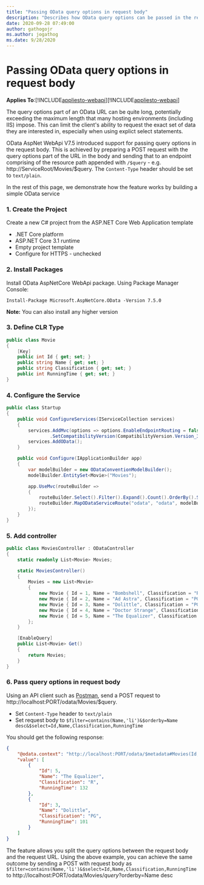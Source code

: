 ```yaml
---
title: "Passing OData query options in request body"
description: "Describes how OData query options can be passed in the request body"
date: 2020-09-28 07:49:00
author: gathogojr
ms.author: jogathog
ms.date: 9/28/2020
---
```

# Passing OData query options in request body
**Applies To**:[!INCLUDE[appliesto-webapi](../includes/appliesto-webapi-core-v7.5.md)][!INCLUDE[appliesto-webapi](../includes/appliesto-webapi-v7.5.md)]

The query options part of an OData URL can be quite long, potentially exceeding the maximum length that many hosting environments (including IIS) impose. This can limit the client's ability to request the exact set of data they are interested in, especially when using explict select statements.

OData AspNet WebApi V7.5 introduced support for passing query options in the request body. This is achieved by preparing a POST request with the query options part of the URL in the body and sending that to an endpoint comprising of the resource path appended with `/$query` - e.g. http://ServiceRoot/Movies/$query. The `Content-Type` header should be set to `text/plain`. 

In the rest of this page, we demonstrate how the feature works by building a simple OData service

### 1. Create the Project
Create a new C# project from the ASP.NET Core Web Application template
- .NET Core platform
- ASP.NET Core 3.1 runtime
- Empty project template
- Configure for HTTPS - unchecked

### 2. Install Packages
Install OData AspNetCore WebApi package. Using Package Manager Console:
```
Install-Package Microsoft.AspNetCore.OData -Version 7.5.0
```
**Note:** You can also install any higher version

### 3. Define CLR Type
```c#
public class Movie
{
	[Key]
	public int Id { get; set; }
	public string Name { get; set; }
	public string Classification { get; set; }
	public int RunningTime { get; set; }
}
```

### 4. Configure the Service
```c#
public class Startup
{
	public void ConfigureServices(IServiceCollection services)
	{
		services.AddMvc(options => options.EnableEndpointRouting = false)
				.SetCompatibilityVersion(CompatibilityVersion.Version_3_0);
		services.AddOData();
	}

	public void Configure(IApplicationBuilder app)
	{
		var modelBuilder = new ODataConventionModelBuilder();
		modelBuilder.EntitySet<Movie>("Movies");

		app.UseMvc(routeBuilder =>
		{
			routeBuilder.Select().Filter().Expand().Count().OrderBy().SkipToken().MaxTop(100);
			routeBuilder.MapODataServiceRoute("odata", "odata", modelBuilder.GetEdmModel());
		});
	}
}
```

### 5. Add controller
```c#
public class MoviesController : ODataController
{
	static readonly List<Movie> Movies;

	static MoviesController()
	{
		Movies = new List<Movie>
		{
			new Movie { Id = 1, Name = "Bombshell", Classification = "R", RunningTime = 108 },
			new Movie { Id = 2, Name = "Ad Astra", Classification = "PG-13", RunningTime = 124 },
			new Movie { Id = 3, Name = "Dolittle", Classification = "PG", RunningTime = 101 },
			new Movie { Id = 4, Name = "Doctor Strange", Classification = "PG-13", RunningTime = 115 },
			new Movie { Id = 5, Name = "The Equalizer", Classification = "R", RunningTime = 132 }
		};
	}

	[EnableQuery]
	public List<Movie> Get()
	{
		return Movies;
	}
}
```

### 6. Pass query options in request body
Using an API client such as [Postman](https://www.getpostman.com/tools), send a POST request to http://localhost:PORT/odata/Movies/$query.
- Set `Content-Type` header to `text/plain`
- Set request body to `$filter=contains(Name,'li')&$orderby=Name desc&$select=Id,Name,Classification,RunningTime`

You should get the following response:
```json
{
    "@odata.context": "http://localhost:PORT/odata/$metadata#Movies(Id,Name,Classification,RunningTime)",
    "value": [
        {
            "Id": 5,
            "Name": "The Equalizer",
            "Classification": "R",
            "RunningTime": 132
        },
        {
            "Id": 3,
            "Name": "Dolittle",
            "Classification": "PG",
            "RunningTime": 101
        }
    ]
}
```
The feature allows you split the query options between the request body and the request URL. Using the above example, you can achieve the same outcome by sending a POST with request body as `$filter=contains(Name,'li')&$select=Id,Name,Classification,RunningTime` to http://localhost:PORT/odata/Movies/$query?$orderby=Name desc